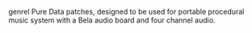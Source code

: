 genrel
Pure Data patches, designed to be used for portable procedural music system with a Bela audio board and four channel audio.
